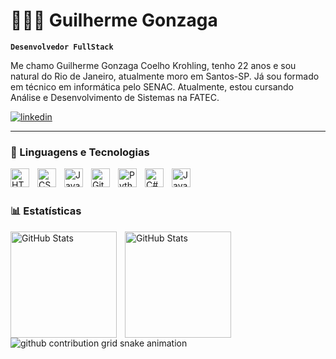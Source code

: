 # 👨🏻‍💻 Guilherme Gonzaga

**`Desenvolvedor FullStack`**

Me chamo Guilherme Gonzaga Coelho Krohling, tenho 22 anos e sou natural do Rio de Janeiro, atualmente moro em Santos-SP. Já sou formado em técnico em informática pelo SENAC. Atualmente, estou cursando Análise e Desenvolvimento de Sistemas na FATEC.

<p align="left">
    <a href="https://www.linkedin.com/in/guilherme-krohling/"target="_blank">
        <img 
            alt="linkedin" 
            title="Perfil do linkedin" 
            src="https://img.shields.io/badge/-LinkedIn-%230077B5?style=for-the-badge&logo=linkedin&logoColor=white" target="_blank"
        />
    </a>
</p>

---

### 🤖 Linguagens e Tecnologias

<img 
    align="left" 
    alt="HTML"
    title="HTML" 
    width="30px" 
    style="padding-right: 10px;" 
    src="https://cdn.jsdelivr.net/gh/devicons/devicon@latest/icons/html5/html5-original.svg" 
/>
<img 
    align="left" 
    alt="CSS" 
    title="CSS"
    width="30px" 
    style="padding-right: 10px;" 
    src="https://cdn.jsdelivr.net/gh/devicons/devicon@latest/icons/css3/css3-original.svg" 
/>
<img 
    align="left" 
    alt="JavaScript" 
    title="JavaScript"
    width="30px" 
    style="padding-right: 10px;" 
    src="https://cdn.jsdelivr.net/gh/devicons/devicon@latest/icons/javascript/javascript-original.svg" 
/>
<img 
    align="left" 
    alt="Git" 
    title="Git"
    width="30px" 
    style="padding-right: 10px;" 
    src="https://cdn.jsdelivr.net/gh/devicons/devicon@latest/icons/git/git-original.svg" 
/>
<img 
    align="left" 
    alt="Python" 
    title="Python"
    width="30px" 
    style="padding-right: 10px;" 
    src="https://cdn.jsdelivr.net/gh/devicons/devicon@latest/icons/python/python-original.svg" 
/>

<img 
    align="left" 
    alt="C#" 
    title="C#"
    width="30px" 
    style="padding-right: 10px;" 
    src="https://cdn.jsdelivr.net/gh/devicons/devicon@latest/icons/csharp/csharp-original.svg" 
/>
<img 
    align="left" 
    alt="Java" 
    title="Java"
    width="30px" 
    style="padding-right: 10px;" 
    src="https://cdn.jsdelivr.net/gh/devicons/devicon@latest/icons/java/java-original.svg"
/>

<br/>
<br/>

### 📊 Estatísticas

<p>
  <img 
    align="left" 
    alt="GitHub Stats" 
    height="170" 
    style="padding-right: 10px;" 
    src="https://github-readme-stats.vercel.app/api?username=Guilherme-krohling&show_icons=true&theme=dark&include_all_commits=true&locale=pt-br" 
  />

<img 
      align="left" 
      alt="GitHub Stats" 
      height="170" 
      src="https://github-readme-stats.vercel.app/api/top-langs/?username=Guilherme-krohling&theme=dark&layout=compact&custom_title=Tecnologias&langs_count=7" 
  />

</p>

<br/>
<br/>

<p>

<!-- <img src="https://raw.githubusercontent.com/Guilherme-krohling/gitrepo/output/snake.svg" alt="Snake animation" /> -->
<picture>
  <source media="(prefers-color-scheme: dark)" srcset="https://raw.githubusercontent.com/Guilherme-krohling/output/github-contribution-grid-snake-dark.svg">
  <source media="(prefers-color-scheme: light)" srcset="https://raw.githubusercontent.com/Guilherme-krohling/output/github-contribution-grid-snake.svg">
  <img alt="github contribution grid snake animation" src="https://raw.githubusercontent.com/Guilherme-krohling/output/github-contribution-grid-snake.svg">
</picture>

</p>